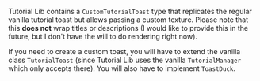 Tutorial Lib contains a `CustomTutorialToast` type that replicates the regular
vanilla tutorial toast but allows passing a custom texture. Please note that this **does not** wrap titles or descriptions (I would like to provide this in the future, but I don't have the will to do rendering right now).

If you need to create a custom toast, you will have to extend the vanilla class `TutorialToast` (since Tutorial Lib uses the vanilla `TutorialManager` which only accepts there). You will also have to implement `ToastDuck`.
